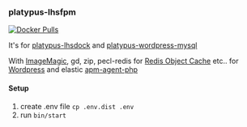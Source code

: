 ### platypus-lhsfpm

[![Docker Pulls](https://img.shields.io/docker/pulls/lhsradek/fpm)](https://hub.docker.com/repository/docker/lhsradek/fpm)

It's for [platypus-lhsdock](https://github.com/lhsradek/platypus-lhsdock) and [platypus-wordpress-mysql](https://github.com/lhsradek/platypus-wordpress-mysql)

With [ImageMagic](https://imagemagick.org/index.php), gd, zip, pecl-redis for [Redis Object Cache](https://cs.wordpress.org/plugins/redis-cache/) etc.. for [Wordpress](https://hub.docker.com/_/wordpress) and elastic [apm-agent-php](https://github.com/elastic/apm-agent-php/releases)

#### Setup

1) create .env file ```cp .env.dist .env```
2) run ```bin/start```

